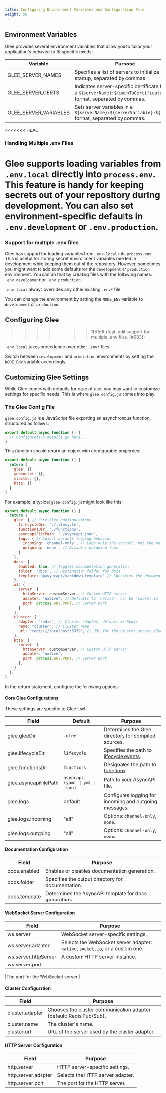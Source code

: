 ```yaml
---
title: Configuring Environment Variables and Configuration File
weight: 50
---
```


## Environment Variables

Glee provides several environment variables that allow you to tailor your application's behavior to fit specific needs:

|Variable|Purpose|Example Usage|
|--------|-------|-------------|
|GLEE_SERVER_NAMES|Specifies a list of servers to initialize at startup, separated by commas.|`GLEE_SERVER_NAMES=websockets,mosquitto`|
|GLEE_SERVER_CERTS|Indicates server-specific certificate files in a `${serverName}:${pathToCertificateFile}` format, separated by commas.|`GLEE_SERVER_CERTS=mosquitto:mosquitto.org.crt`|
|GLEE_SERVER_VARIABLES|Sets server variables in a `${serverName}:${serverVariable}:${value}` format, separated by commas.|`GLEE_SERVER_VARIABLES=websockets:namespace:public`|

<<<<<<< HEAD
### Handling Multiple .env Files
Glee supports loading variables from `.env.local` directly into `process.env`. This feature is handy for keeping secrets out of your repository during development. You can also set environment-specific defaults in `.env.development` or `.env.production`.
=======
### Support for multiple .env files
Glee has support for loading variables from `.env.local` into `process.env`.
This is useful for storing secret environment variables needed in development while keeping them out of the repository.
However, sometimes you might want to add some defaults for the `development` or `production` environment. You can do that by creating files with the following names:
`.env.development` or `.env.production`

`.env.local` always overrides any other existing `.env*` file.

You can change the environment by setting the `NODE_ENV` variable to `development` or `production`.

## Configuring Glee
>>>>>>> 1f51e1f (feat: add support for multiple .env files. (#683))

`.env.local` takes precedence over other `.env*` files.

Switch between `development` and `production` environments by setting the `NODE_ENV` variable accordingly.

## Customizing Glee Settings

While Glee comes with defaults for ease of use, you may want to customize settings for specific needs. This is where `glee.config.js` comes into play.

### The Glee Config File

`glee.config.js` is a JavaScript file exporting an asynchronous function, structured as follows:

```js
export default async function () {
  // Configuration details go here...
}
```

This function should return an object with configurable properties:

```js
export default async function () {
  return {
    glee: {},
    websocket: {},
    cluster: {},
    http: {}
  }
}
```

For example, a typical `glee.config.js` might look like this:

```js
export default async function () {
  return {
    glee: { // Core Glee configurations
      lifecycleDir: './lifecycle',
      functionsDir: './functions',
      asyncapiFilePath: './asyncapi.json',
      logs: { // Adjust default logging behavior
        incoming: 'channel-only', // Logs only the channel, not the message payload
        outgoing: 'none', // Disables outgoing logs
      }
    },
    docs: {
      enabled: true, // Toggles documentation generation
      folder: 'docs', // Destination folder for docs
      template: '@asyncapi/markdown-template' // Specifies the documentation template
    },
    ws: {
      server: {
        httpServer: customServer, // Custom HTTP server
        adapter: "native", // Defaults to 'native', can be 'socket.io' or a custom adapter
        port: process.env.PORT, // Server port
      }
    },
    cluster: {
      adapter: "redis", // Cluster adapter, default is Redis
      name: "cluster", // Cluster name
      url: "redis://localhost:6379", // URL for the cluster server (Redis in this case)
    },
    http: {
      server: {
        httpServer: customServer, // Custom HTTP server
        adapter: 'native', 
        port: process.env.PORT, // Server port
      },
    }
  };
}
```

In the return statement, configure the following options:

#### Core Glee Configurations
These settings are specific to Glee itself.

|Field|Default|Purpose|
|--|--|--|
|glee.gleeDir|`.glee`|Determines the Glee directory for compiled sources.|
|glee.lifecycleDir|`lifecycle`|Specifies the path to [lifecycle events](./lifecycle-events.md).|
|glee.functionsDir|`functions`|Designates the path to [functions](./functions.md).|
|glee.asyncapiFilePath|`asyncapi.(yaml \| yml \| json)`|Path to your AsyncAPI file.|
|glee.logs|default|Configures logging for incoming and outgoing messages.|
|glee.logs.incoming|"all"|Options: `channel-only`, `none`.|
|glee.logs.outgoing|"all"|Options: `channel-only`, `none`.|

#### Documentation Configuration
|Field|Purpose|
|--|--|
|docs.enabled|Enables or disables documentation generation.|
|docs.folder|Specifies the output directory for documentation.|
|docs.template|Determines the AsyncAPI template for docs generation.|

#### WebSocket Server Configuration
|Field|Purpose|
|--|--|
|ws.server|WebSocket server-specific settings.|
|ws.server.adapter|Selects the WebSocket server adapter: `native`, `socket.io`, or a custom one.|
|ws.server.httpServer|A custom HTTP server instance.|
|ws.server.port

|The port for the WebSocket server.|

#### Cluster Configuration
|Field|Purpose|
|--|--|
|cluster.adapter|Chooses the cluster communication adapter (default: Redis Pub/Sub).|
|cluster.name|The cluster's name.|
|cluster.url|URL of the server used by the cluster adapter.|

#### HTTP Server Configuration
|Field|Purpose|
|--|--|
|http.server|HTTP server-specific settings.|
|http.server.adapter|Selects the HTTP server adapter.|
|http.server.port|The port for the HTTP server.|

